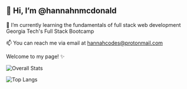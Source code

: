 ## 👋 Hi, I’m @hannahnmcdonald

🌱 I’m currently learning the fundamentals of full stack web development Georgia Tech's Full Stack Bootcamp

📫 You can reach me via email at hannahcodes@protonmail.com

Welcome to my page! ✨

![Overall Stats](https://github-readme-stats.vercel.app/api?username=hannahnmcdonald&count_private=false&show_icons=true&theme=vue-dark)

![Top Langs](https://github-readme-stats.vercel.app/api/top-langs/?username=hannahnmcdonald&layout=compact&theme=vue-dark)

<!-- [![Book Club Collective](https://github-readme-stats.vercel.app/api/pin/?username=hannahnmcdonald&repo=Book-Club-Collective&theme=vue-dark)](https://github.com/hannahnmcdonald/Book-Club-Collective)

[![TheExpanseTriviaQuiz](https://github-readme-stats.vercel.app/api/pin/?username=hannahnmcdonald&repo=TheExpanseTriviaQuiz&theme=vue-dark)](https://github.com/hannahnmcdonald/TheExpanseTriviaQuiz)

[![WeatherDashboard](https://github-readme-stats.vercel.app/api/pin/?username=hannahnmcdonald&repo=WeatherDashboard&theme=vue-dark)](https://github.com/hannahnmcdonald/WeatherDashboard)

[![DayPlanner](https://github-readme-stats.vercel.app/api/pin/?username=hannahnmcdonald&repo=DayPlanner&theme=vue-dark)](https://github.com/hannahnmcdonald/DayPlanner) -->


